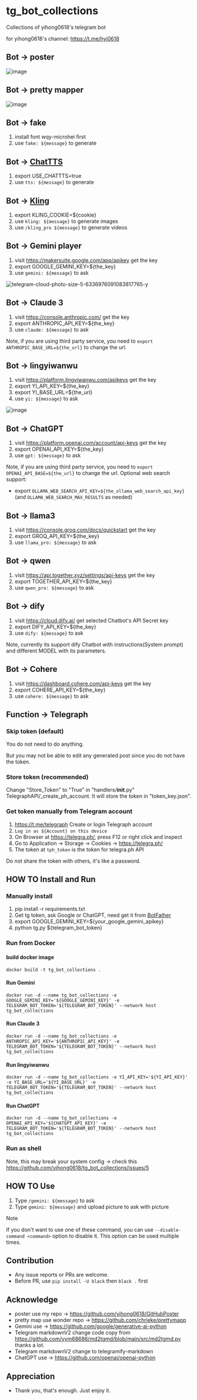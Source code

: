 # tg_bot_collections
Collections of yihong0618's telegram bot

for yihong0618's channel: https://t.me/hyi0618


## Bot -> poster

![image](https://github.com/yihong0618/tg_bot_collections/assets/15976103/6cf6b2c0-9f43-42f4-ba5f-be768ea27fd1)

## Bot -> pretty mapper

![image](https://github.com/yihong0618/tg_bot_collections/assets/15976103/29848d22-5289-4953-8ab0-4e84c16f79e3)

## Bot -> fake
1. install font wqy-microhei first
2. use `fake: ${message}` to generate

## Bot -> [ChatTTS](https://github.com/2noise/ChatTTS)

1. export USE_CHATTTS=true
2. use `tts: ${message}` to generate

## Bot -> [Kling](https://github.com/yihong0618/klingCreator)

1. export KLING_COOKIE=${cookie}
2. use `kling: ${message}` to generate images
3. use `/kling_pro ${message}` to generate videos


## Bot -> Gemini player

1. visit https://makersuite.google.com/app/apikey get the key
2. export GOOGLE_GEMINI_KEY=${the_key}
3. use `gemini: ${message}` to ask

![telegram-cloud-photo-size-5-6336976091083817765-y](https://github.com/yihong0618/tg_bot_collections/assets/15976103/683a9c22-6f64-4a51-93e6-5e36218e1668)


## Bot -> Claude 3

1. visit https://console.anthropic.com/ get the key
2. export ANTHROPIC_API_KEY=${the_key}
3. use `claude: ${message}` to ask

Note, if you are using third party service, you need to `export ANTHROPIC_BASE_URL=${the_url}` to change the url.


## Bot -> lingyiwanwu

1. visit https://platform.lingyiwanwu.com/apikeys get the key
2. export YI_API_KEY=${the_key}
3. export YI_BASE_URL=${the_url}
3. use `yi: ${message}` to ask

![image](https://github.com/yihong0618/tg_bot_collections/assets/15976103/11d96dde-447b-4b7e-886d-c3564e27b0d6)


## Bot -> ChatGPT

1. visit https://platform.openai.com/account/api-keys get the key
2. export OPENAI_API_KEY=${the_key}
3. use `gpt: ${message}` to ask

Note, if you are using third party service, you need to `export OPENAI_API_BASE=${the_url}` to change the url.
Optional web search support:
- export `OLLAMA_WEB_SEARCH_API_KEY=${the_ollama_web_search_api_key}` (and `OLLAMA_WEB_SEARCH_MAX_RESULTS` as needed)

## Bot -> llama3

1. visit https://console.groq.com/docs/quickstart get the key
2. export GROQ_API_KEY=${the_key}
3. use `llama_pro: ${message}` to ask

## Bot -> qwen

1. visit https://api.together.xyz/settings/api-keys get the key
2. export TOGETHER_API_KEY=${the_key}
3. use `qwen_pro: ${message}` to ask

## Bot -> dify

1. visit https://cloud.dify.ai/ get selected Chatbot's API Secret key
2. export DIFY_API_KEY=${the_key}
3. use `dify: ${message}` to ask

Note, currently its support dify Chatbot with instructions(System prompt) and different MODEL with its parameters.

## Bot -> Cohere

1. visit https://dashboard.cohere.com/api-keys get the key
2. export COHERE_API_KEY=${the_key}
3. use `cohere: ${message}` to ask

## Function -> Telegraph

### Skip token (default)

You do not need to do anything.

But you may not be able to edit any generated post since you do not have the token.

### Store token (recommended)

Change "Store_Token" to "True" in "handlers/__init__.py" TelegraphAPI/_create_ph_account. It will store the token in "token_key.json".

### Get token manually from Telegram account

1. https://t.me/telegraph Create or login Telegraph account
2. `Log in as ${Account} on this device`
3. On Browser at https://telegra.ph/, press F12 or right click and inspect
4. Go to Application -> Storage -> Cookies -> https://telegra.ph/
5. The token at `tph_token` is the token for telegra.ph API

Do not share the token with others, it's like a password.

## HOW TO Install and Run

### Manually install 
1. pip install -r requirements.txt
2. Get tg token, ask Google or ChatGPT, need get it from [BotFather](https://t.me/BotFather)
3. export GOOGLE_GEMINI_KEY=${your_google_gemini_apikey}
4. python tg.py ${telegram_bot_token}

### Run from Docker
#### build docker image
`docker build -t tg_bot_collections .`
#### Run Gemini
`docker run -d --name tg_bot_collections -e GOOGLE_GEMINI_KEY='${GOOGLE_GEMINI_KEY}' -e TELEGRAM_BOT_TOKEN='${TELEGRAM_BOT_TOKEN}' --network host tg_bot_collections`
#### Run Claude 3
`docker run -d --name tg_bot_collections -e ANTHROPIC_API_KEY='${ANTHROPIC_API_KEY}' -e TELEGRAM_BOT_TOKEN='${TELEGRAM_BOT_TOKEN}' --network host tg_bot_collections`
#### Run lingyiwanwu
`docker run -d --name tg_bot_collections -e YI_API_KEY='${YI_API_KEY}' -e YI_BASE_URL='${YI_BASE_URL}' -e TELEGRAM_BOT_TOKEN='${TELEGRAM_BOT_TOKEN}' --network host tg_bot_collections`
#### Run ChatGPT
`docker run -d --name tg_bot_collections -e OPENAI_API_KEY='${CHATGPT_API_KEY}' -e TELEGRAM_BOT_TOKEN='${TELEGRAM_BOT_TOKEN}' --network host tg_bot_collections`

### Run as shell

Note, this may break your system config -> check this https://github.com/yihong0618/tg_bot_collections/issues/5


## HOW TO Use

1. Type `/gemini: ${message}` to ask
2. Type `gemini: ${message}` and upload picture to ask with picture

> [!Note]
> If you don't want to use one of these command, you can use `--disable-command <command>` option to disable it. This option can be used multiple times.


## Contribution

- Any issue reports or PRs are welcome.
- Before PR, use `pip install -U black` then `black .` first

## Acknowledge

- poster use my repo -> https://github.com/yihong0618/GitHubPoster
- pretty map use wonder repo -> https://github.com/chrieke/prettymapp
- Gemini use -> https://github.com/google/generative-ai-python
- Telegram markdownV2 change code copy from https://github.com/yym68686/md2tgmd/blob/main/src/md2tgmd.py thanks a lot.
- Telegram markdownV2 change to telegramify-markdown
- ChatGPT use -> https://github.com/openai/openai-python

## Appreciation

- Thank you, that's enough. Just enjoy it.
